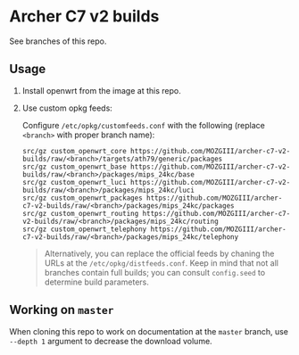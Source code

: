 # Archer C7 v2 builds

See branches of this repo.

## Usage

1. Install openwrt from the image at this repo.

2. Use custom opkg feeds:

   Configure `/etc/opkg/customfeeds.conf` with the following (replace `<branch>` with proper branch name):

   ```
   src/gz custom_openwrt_core https://github.com/MOZGIII/archer-c7-v2-builds/raw/<branch>/targets/ath79/generic/packages
   src/gz custom_openwrt_base https://github.com/MOZGIII/archer-c7-v2-builds/raw/<branch>/packages/mips_24kc/base
   src/gz custom_openwrt_luci https://github.com/MOZGIII/archer-c7-v2-builds/raw/<branch>/packages/mips_24kc/luci
   src/gz custom_openwrt_packages https://github.com/MOZGIII/archer-c7-v2-builds/raw/<branch>/packages/mips_24kc/packages
   src/gz custom_openwrt_routing https://github.com/MOZGIII/archer-c7-v2-builds/raw/<branch>/packages/mips_24kc/routing
   src/gz custom_openwrt_telephony https://github.com/MOZGIII/archer-c7-v2-builds/raw/<branch>/packages/mips_24kc/telephony
   ```
   
   > Alternatively, you can replace the official feeds by chaning the URLs at the `/etc/opkg/distfeeds.conf`. Keep in mind that not all branches contain full builds; you can consult `config.seed` to determine build parameters.

## Working on `master`

When cloning this repo to work on documentation at the `master` branch, use `--depth 1` argument to decrease the download volume.
